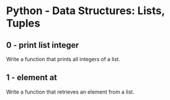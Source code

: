 # Python - Data Structures: Lists, Tuples

## 0 - print list integer
Write a function that prints all integers of a list.

## 1 - element at
Write a function that retrieves an element from a list.
